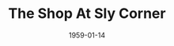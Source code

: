 ---
title: The Shop At Sly Corner
date: 1959-01-14
closing_date: 1959-01-24
layout: productions
featured_image: 
image_caption:
image_credit:
playbill: 
category: 
Theatre: Theatre Jacksonville
Venue: Little Theatre
cast:
  Descius Heiss: Frank Ridge
  Archie Fellowes: Elmo Lehman
  Margaret Heiss: Barbara Aspinwall
  Joan Deal: Gayle Swymer
  Mathilde Heiss: Elizabeth Reed
  Mrs. Catt: Mildred Thomas
  Robert Graham: Ralph Anderson
  Corder Morris: Arthur L. Logan
  Steve Hubbell: Bob Simpson
  John Elliot: Charles Archbold
crew:
  Designer and Director: Maurice Geoffrey
  Stage Manager: Mark Harris
  book-holder: Margot Nasrallah
  Lighting:
    - Chuck Tankersley
    - Sylvestor Scotti
    - Bob Kornegay
    - Bob Behrens
  Sound Effects:
    - Dorothy Massey
    - Eldene Moulton
    - Mardie Kelly
  Wardrobe:
    - Agatha Norvell
    - Doris Edwards
    - Jean Tankersley
  Properties:
    - Eula Mae Snow
    - Sue Henderson
    - Marie Bristow
    - Helen Keegan
    - Gladys Downey
    - Sandra Breckur
    - Susan Massey
    - George Edwards
  Make-Up:
    - Polly Clendening
    - Abbey I. Fink
    - Beverly Fink
    - Mattie Godwin
    - Linda Davis
    - Kathy Dunham
    - Peggy Gift
  Scenery:
    - Frank Ridge
    - Dixie Cohen
    - Mark Harris
    - Buzzy Klausner
    - Marie Logan
    - Art Logan
    - Phyllis Druhl
    - Thelma Mayeron
    - Sid Backer
    - Bob Behrens
    - Sylvester Scotti
    - Joan Garrison
    - Linda Davis
    - Chuck Tankersley
    - Bunni Thornhill
    - Susan Massey
    - Felix Jacobs
orchestra:
external_links:
---
